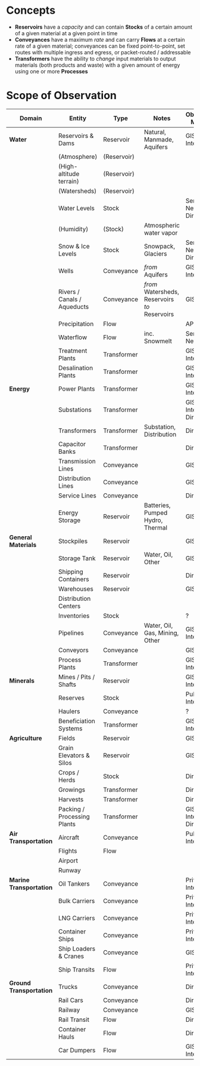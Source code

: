 # Concepts
* **Reservoirs** have a *capacity* and can contain **Stocks** of a certain amount of a given material at a given point in time
* **Conveyances** have a maximum *rate* and can carry **Flows** at a certain rate of a given material; conveyances can be fixed point-to-point, set routes with multiple ingress and egress, or packet-routed / addressable
* **Transformers** have the ability to *change* input materials to output materials (both products and waste) with a given amount of energy using one or more **Processes**

# Scope of Observation
| Domain | Entity | Type | Notes | Observation Methods |
| --- | --- | --- | --- | --- |
| **Water** | Reservoirs & Dams | Reservoir | Natural, Manmade, Aquifers | GIS, Public Internet |
| | (Atmosphere) | (Reservoir) | |
| | (High-altitude terrain) | (Reservoir) | |
| | (Watersheds) | (Reservoir) | |
| | Water Levels | Stock | | Sensor Networks, Direct |
| | (Humidity) | (Stock) | Atmospheric water vapor |
| | Snow & Ice Levels | Stock | Snowpack, Glaciers | Sensor Networks, Direct |
| | Wells | Conveyance | *from* Aquifers | GIS, Public Internet | 
| | Rivers / Canals / Aqueducts | Conveyance | *from* Watersheds, Reservoirs *to* Reservoirs | GIS |
| | Precipitation | Flow | | API |
| | Waterflow | Flow | inc. Snowmelt | Sensor Networks |
| | Treatment Plants | Transformer | | GIS, Public Internet |
| | Desalination Plants | Transformer | | GIS, Public Internet |
| **Energy** | Power Plants | Transformer | | GIS, Public Internet |
| | Substations | Transformer | | GIS, Public Internet, Direct |
| | Transformers | Transformer | Substation, Distribution | Direct |
| | Capacitor Banks | Transformer | | Direct |
| | Transmission Lines | Conveyance | | GIS, Direct |
| | Distribution Lines | Conveyance | | GIS, Direct |
| | Service Lines | Conveyance | | Direct
| | Energy Storage | Reservoir | Batteries, Pumped Hydro, Thermal | GIS, Direct |
| **General Materials** | Stockpiles | Reservoir | | GIS |
| | Storage Tank | Reservoir | Water, Oil, Other | GIS, Direct |
| | Shipping Containers | Reservoir | | Direct |
| | Warehouses | Reservoir | | GIS, Direct |
| | Distribution Centers | | | | |
| | Inventories | Stock | | ? |
| | Pipelines | Conveyance | Water, Oil, Gas, Mining, Other | GIS, Public Internet |
| | Conveyors | Conveyance | | GIS, Direct |
| | Process Plants | Transformer | | GIS, Public Internet |
| **Minerals** | Mines / Pits / Shafts | Reservoir | | GIS, Public Internet |
| | Reserves | Stock | | Public Internet |
| | Haulers | Conveyance | | ? | 
| | Beneficiation Systems | Transformer | | GIS, Public Internet |
| **Agriculture** | Fields | Reservoir | | GIS |
| | Grain Elevators & Silos | Reservoir | | GIS, Direct |
| | Crops / Herds | Stock | | Direct |
| | Growings | Transformer | | Direct |
| | Harvests | Transformer | | Direct |
| | Packing / Processing Plants | Transformer | | GIS, Public Internet, Direct |
| **Air Transportation** | Aircraft | Conveyance | | Public Internet |
| | Flights | Flow | | 
| | Airport | | |
| | Runway | | | 
| **Marine Transportation** | Oil Tankers | Conveyance | | Private Internet |
| | Bulk Carriers | Conveyance | | Private Internet |
| | LNG Carriers | Conveyance | | Private Internet |
| | Container Ships | Conveyance | | Private Internet |
| | Ship Loaders & Cranes | Conveyance | | GIS |
| | Ship Transits | Flow | | Private Internet |
| **Ground Transportation** | Trucks | Conveyance | | Direct |
| | Rail Cars | Conveyance | | Direct |
| | Railway | Conveyance | | GIS |
| | Rail Transit | Flow | | Direct |
| | Container Hauls | Flow | | Direct |
| | Car Dumpers | Flow | | GIS, Public Internet |
